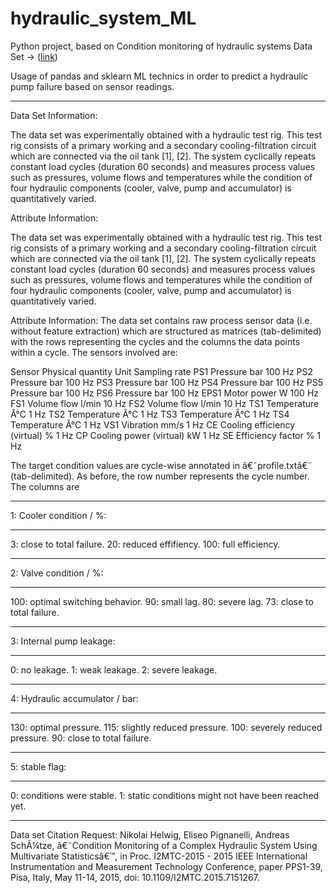 # hydraulic_system_ML

Python project, based on Condition monitoring of hydraulic systems Data Set -> ([link](https://archive.ics.uci.edu/ml/datasets/Condition+monitoring+of+hydraulic+systems))

Usage of pandas and sklearn ML technics in order to predict a hydraulic pump failure based on sensor readings.


------------------------------------------------------------------------------------------------------------------------------------------------------

Data Set Information:

The data set was experimentally obtained with a hydraulic test rig. This test rig consists of a primary working
and a secondary cooling-filtration circuit which are connected via the oil tank [1], [2]. The system cyclically
repeats constant load cycles (duration 60 seconds) and measures process values such as pressures, volume flows
and temperatures while the condition of four hydraulic components (cooler, valve, pump and accumulator) is
quantitatively varied.


Attribute Information:

The data set was experimentally obtained with a hydraulic test rig. This test rig consists of a primary working
and a secondary cooling-filtration circuit which are connected via the oil tank [1], [2]. The system cyclically
repeats constant load cycles (duration 60 seconds) and measures process values such as pressures, volume flows
and temperatures while the condition of four hydraulic components (cooler, valve, pump and accumulator) is
quantitatively varied.

Attribute Information:
The data set contains raw process sensor data (i.e. without feature extraction) which are structured as matrices 
(tab-delimited) with the rows representing the cycles and the columns the data points within a cycle. The sensors
involved are:

Sensor Physical quantity Unit Sampling rate
PS1 Pressure bar 100 Hz
PS2 Pressure bar 100 Hz
PS3 Pressure bar 100 Hz
PS4 Pressure bar 100 Hz
PS5 Pressure bar 100 Hz
PS6 Pressure bar 100 Hz
EPS1 Motor power W 100 Hz
FS1 Volume flow l/min 10 Hz
FS2 Volume flow l/min 10 Hz
TS1 Temperature Â°C 1 Hz
TS2 Temperature Â°C 1 Hz
TS3 Temperature Â°C 1 Hz
TS4 Temperature Â°C 1 Hz
VS1 Vibration mm/s 1 Hz
CE Cooling efficiency (virtual) % 1 Hz
CP Cooling power (virtual) kW 1 Hz
SE Efficiency factor % 1 Hz

The target condition values are cycle-wise annotated in â€˜profile.txtâ€˜ (tab-delimited). As before, the row
number represents the cycle number. The columns are


---


1: Cooler condition / %:


---


3: close to total failure. 
20: reduced effifiency. 
100: full efficiency. 


---


2: Valve condition / %:


---


100: optimal switching behavior. 
90: small lag. 
80: severe lag. 
73: close to total failure. 


---


3: Internal pump leakage:


---


0: no leakage. 
1: weak leakage. 
2: severe leakage. 


---


4: Hydraulic accumulator / bar:


---


130: optimal pressure. 
115: slightly reduced pressure. 
100: severely reduced pressure. 
90: close to total failure. 


---


5: stable flag:


---


0: conditions were stable. 
1: static conditions might not have been reached yet. 


---


Data set Citation Request:
Nikolai Helwig, 
Eliseo Pignanelli, 
Andreas SchÃ¼tze, 
â€˜Condition Monitoring of a Complex Hydraulic System Using Multivariate Statisticsâ€™, 
in Proc. I2MTC-2015 - 2015 IEEE International Instrumentation and Measurement Technology Conference, 
paper PPS1-39, Pisa, Italy, May 11-14, 2015, doi: 10.1109/I2MTC.2015.7151267.
